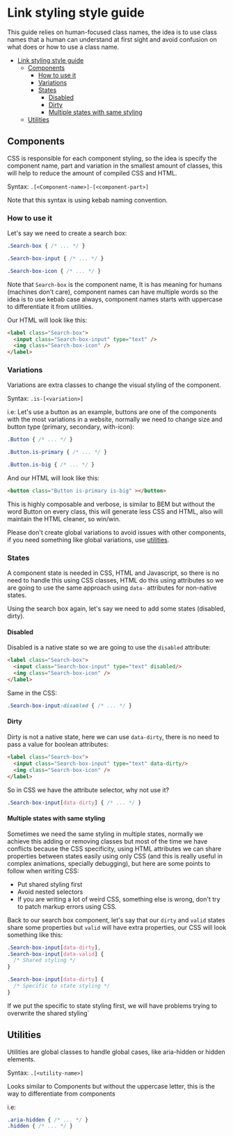# Link styling style guide

This guide relies on human-focused class names, the idea is to use class names that a human can understand at first sight and avoid confusion on what does or how to use a class name.

<!-- TOC -->

- [Link styling style guide](#link-styling-style-guide)
  - [Components](#components)
    - [How to use it](#how-to-use-it)
    - [Variations](#variations)
    - [States](#states)
      - [Disabled](#disabled)
      - [Dirty](#dirty)
      - [Multiple states with same styling](#multiple-states-with-same-styling)
  - [Utilities](#utilities)

<!-- /TOC -->

## Components

CSS is responsible for each component styling, so the idea is specify the component name, part and variation in the smallest amount of classes, this will help to reduce the amount of compiled CSS and HTML.

Syntax: `.[<Component-name>]-[<component-part>]`

Note that this syntax is using kebab naming convention.

### How to use it

Let's say we need to create a search box:

```css
.Search-box { /* ... */ }

.Search-box-input { /* ... */ }

.Search-box-icon { /* ... */ }
```

Note that `Search-box` is the component name, It is has meaning for humans (machines don't care), component names can have multiple words so the idea is to use kebab case always, component names starts with uppercase to differentiate it from utilities.

Our HTML will look like this:

```html
<label class="Search-box">
  <input class="Search-box-input" type="text" />
  <img class="Search-box-icon" />
</label>
```

### Variations

Variations are extra classes to change the visual styling of the component.

Syntax: `.is-[<variation>]`

i.e: Let's use a button as an example, buttons are one of the components with the most variations in a website, normally we need to change size and button type (primary, secondary, with-icon):

```css
.Button { /* ... */ }

.Button.is-primary { /* ... */ }

.Button.is-big { /* ... */ }
```

And our HTML will look like this:

```html
<button class="Button is-primary is-big" ></button>
```

This is highly composable and verbose, is similar to BEM but without the word Button on every class, this will generate less CSS and HTML, also will maintain the HTML cleaner, so win/win.

Please don't create global variations to avoid issues with other components, if you need something like global variations, use [utilities](#utilities).

### States

A component state is needed in CSS, HTML and Javascript, so there is no need to handle this using CSS classes, HTML do this using attributes so we are going to use the same approach using `data-` attributes for non-native states.

Using the search box again, let's say we need to add some states (disabled, dirty).

#### Disabled

Disabled is a native state so we are going to use the `disabled` attribute:

```HTML
<label class="Search-box">
  <input class="Search-box-input" type="text" disabled/>
  <img class="Search-box-icon" />
</label>
```

Same in the CSS:

```css
.Search-box-input:disabled { /* ... */ }
```

#### Dirty

Dirty is not a native state, here we can use `data-dirty`, there is no need to pass a value for boolean attributes:

```HTML
<label class="Search-box">
  <input class="Search-box-input" type="text" data-dirty/>
  <img class="Search-box-icon" />
</label>
```

So in CSS we have the attribute selector, why not use it?

```css
.Search-box-input[data-dirty] { /* ... */ }
```

#### Multiple states with same styling

Sometimes we need the same styling in multiple states, normally we achieve this adding or removing classes but most of the time we have conflicts because the CSS specificity, using HTML attributes we can share properties between states easily using only CSS (and this is really useful in complex animations, specially debugging), but here are some points to follow when writing CSS:

- Put shared styling first
- Avoid nested selectors
- If you are writing a lot of weird CSS, something else is wrong, don't try to patch markup errors using CSS.

Back to our search box component, let's say that our `dirty` and `valid` states share some properties but `valid` will have extra properties, our CSS will look something like this:

```css
.Search-box-input[data-dirty],
.Search-box-input[data-valid] { 
  /* Shared styling */
}

.Search-box-input[data-dirty] {
  /* Specific to state styling */
}
```

If we put the specific to state styling first, we will have problems trying to overwrite the shared styling`

## Utilities

Utilities are global classes to handle global cases, like aria-hidden or hidden elements.

Syntax: `.[<utility-name>]`

Looks similar to Components but without the uppercase letter, this is the way to differentiate from components

i.e:

```css
.aria-hidden { /* ... */ }
.hidden { /* ... */ }
```
